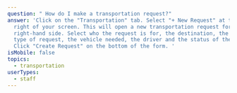 ```yaml
---
question: " How do I make a transportation request?"
answer: 'Click on the "Transportation" tab. Select "+ New Request" at the top
  right of your screen. This will open a new transportation request form on the
  right-hand side. Select who the request is for, the destination, the time, the
  type of request, the vehicle needed, the driver and the status of the request.
  Click "Create Request" on the bottom of the form. '
isMobile: false
topics:
  - transportation
userTypes:
  - staff
---
```


